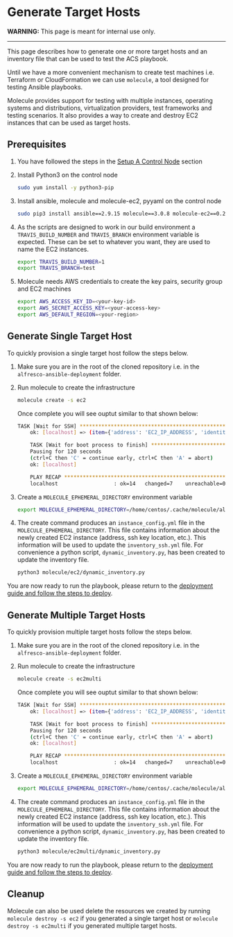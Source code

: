 # Generate Target Hosts

**WARNING:** This page is meant for internal use only.

***

This page describes how to generate one or more target hosts and an inventory file that can be used to test the ACS playbook.

Until we have a more convenient mechanism to create test machines i.e. Terraform or CloudFormation we can use `molecule`, a tool designed for testing Ansible playbooks.

Molecule provides support for testing with multiple instances, operating systems and distributions, virtualization providers, test frameworks and testing scenarios. It also provides a way to create and destroy EC2 instances that can be used as target hosts.

## Prerequisites

1. You have followed the steps in the [Setup A Control Node](./deployment-guide.md#setup-a-control-node) section
2. Install Python3 on the control node

    ```bash
    sudo yum install -y python3-pip
    ```

3. Install ansible, molecule and molecule-ec2, pyyaml on the control node

    ```bash
    sudo pip3 install ansible==2.9.15 molecule==3.0.8 molecule-ec2==0.2 pyyaml
    ```

4. As the scripts are designed to work in our build environment a `TRAVIS_BUILD_NUMBER` and `TRAVIS_BRANCH` environment variable is expected. These can be set to whatever you want, they are used to name the EC2 instances.

    ```bash
    export TRAVIS_BUILD_NUMBER=1
    export TRAVIS_BRANCH=test
    ```

5. Molecule needs AWS credentials to create the key pairs, security group and EC2 machines

    ```bash
    export AWS_ACCESS_KEY_ID=<your-key-id>
    export AWS_SECRET_ACCESS_KEY=<your-access-key>
    export AWS_DEFAULT_REGION=<your-region>
    ```

## Generate Single Target Host

To quickly provision a single target host follow the steps below.

1. Make sure you are in the root of the cloned repository i.e. in the `alfresco-ansible-deployment` folder.

2. Run molecule to create the infrastructure

    ```bash
    molecule create -s ec2
    ```

    Once complete you will see ouptut similar to that shown below:

    ```bash
    TASK [Wait for SSH] ************************************************************
        ok: [localhost] => (item={'address': 'EC2_IP_ADDRESS', 'identity_file': '/home/centos/.cache/molecule/alfresco-ansible-deployment/ec2/ssh_key', 'instance': 'EC2_INSTANCE_NAME', 'instance_ids': ['EC2_INSTANCE_ID'], 'port': 22, 'user': 'centos'})

        TASK [Wait for boot process to finish] *****************************************
        Pausing for 120 seconds
        (ctrl+C then 'C' = continue early, ctrl+C then 'A' = abort)
        ok: [localhost]

        PLAY RECAP *********************************************************************
        localhost                  : ok=14   changed=7    unreachable=0    failed=0    skipped=0    rescued=0    ignored=0
    ```

3. Create a `MOLECULE_EPHEMERAL_DIRECTORY` environment variable

    ```bash
    export MOLECULE_EPHEMERAL_DIRECTORY=/home/centos/.cache/molecule/alfresco-ansible-deployment/ec2
    ```

4. The create command produces an `instance_config.yml` file in the `MOLECULE_EPHEMERAL_DIRECTORY`. This file contains information about the newly created EC2 instance (address, ssh key location, etc.). This information will be used to update the `inventory_ssh.yml` file. For convenience a python script, `dynamic_inventory.py`, has been created to update the inventory file.

    ```bash
    python3 molecule/ec2/dynamic_inventory.py
    ```

You are now ready to run the playbook, please return to the [deployment guide and follow the steps to deploy](./deployment-guide.md#single-machine-deployment).

## Generate Multiple Target Hosts

To quickly provision multiple target hosts follow the steps below.

1. Make sure you are in the root of the cloned repository i.e. in the `alfresco-ansible-deployment` folder.

2. Run molecule to create the infrastructure

    ```bash
    molecule create -s ec2multi
    ```

    Once complete you will see ouptut similar to that shown below:

    ```bash
    TASK [Wait for SSH] ************************************************************
        ok: [localhost] => (item={'address': 'EC2_IP_ADDRESS', 'identity_file': '/home/centos/.cache/molecule/alfresco-ansible-deployment/ec2/ssh_key', 'instance': 'EC2_INSTANCE_NAME', 'instance_ids': ['EC2_INSTANCE_ID'], 'port': 22, 'user': 'centos'})

        TASK [Wait for boot process to finish] *****************************************
        Pausing for 120 seconds
        (ctrl+C then 'C' = continue early, ctrl+C then 'A' = abort)
        ok: [localhost]

        PLAY RECAP *********************************************************************
        localhost                  : ok=14   changed=7    unreachable=0    failed=0    skipped=0    rescued=0    ignored=0
    ```

3. Create a `MOLECULE_EPHEMERAL_DIRECTORY` environment variable

    ```bash
    export MOLECULE_EPHEMERAL_DIRECTORY=/home/centos/.cache/molecule/alfresco-ansible-deployment/ec2multi
    ```

4. The create command produces an `instance_config.yml` file in the `MOLECULE_EPHEMERAL_DIRECTORY`. This file contains information about the newly created EC2 instance (address, ssh key location, etc.). This information will be used to update the `inventory_ssh.yml` file. For convenience a python script, `dynamic_inventory.py`, has been created to update the inventory file.

    ```bash
    python3 molecule/ec2multi/dynamic_inventory.py
    ```

You are now ready to run the playbook, please return to the [deployment guide and follow the steps to deploy](./deployment-guide.md#multi-machine-deployment).

## Cleanup

Molecule can also be used delete the resources we created by running `molecule destroy -s ec2` if you generated a single target host or `molecule destroy -s ec2multi` if you generated multiple target hosts.
